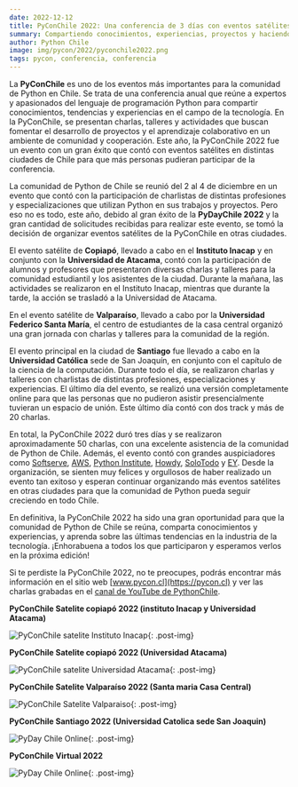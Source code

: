 ```yaml
---
date: 2022-12-12
title: PyConChile 2022: Una conferencia de 3 días con eventos satélites en el país
summary: Compartiendo conocimientos, experiencias, proyectos y haciendo networking en un evento excepcional
author: Python Chile
image: img/pycon/2022/pyconchile2022.png
tags: pycon, conferencia, conferencia
---
```



La **PyConChile** es uno de los eventos más importantes para la comunidad de Python en Chile. Se trata de una conferencia anual que reúne a expertos y apasionados del lenguaje de programación Python para compartir conocimientos, tendencias y experiencias en el campo de la tecnología. En la PyConChile, se presentan charlas, talleres y actividades que buscan fomentar el desarrollo de proyectos y el aprendizaje colaborativo en un ambiente de comunidad y cooperación. Este año, la PyConChile 2022 fue un evento con un gran éxito que contó con eventos satélites en distintas ciudades de Chile para que más personas pudieran participar de la conferencia.

La comunidad de Python de Chile se reunió del 2 al 4 de diciembre en un evento que contó con la participación de charlistas de distintas profesiones y especializaciones que utilizan Python en sus trabajos y proyectos. Pero eso no es todo, este año, debido al gran éxito de la **PyDayChile 2022** y la gran cantidad de solicitudes recibidas para realizar este evento, se tomó la decisión de organizar eventos satélites de la PyConChile en otras ciudades.

El evento satélite de **Copiapó**, llevado a cabo en el **Instituto Inacap** y en conjunto con la **Universidad de Atacama**, contó con la participación de alumnos y profesores que presentaron diversas charlas y talleres para la comunidad estudiantil y los asistentes de la ciudad. Durante la mañana, las actividades se realizaron en el Instituto Inacap, mientras que durante la tarde, la acción se trasladó a la Universidad de Atacama.

En el evento satélite de **Valparaíso**, llevado a cabo por la **Universidad Federico Santa María**, el centro de estudiantes de la casa central organizó una gran jornada con charlas y talleres para la comunidad de la región.

El evento principal en la ciudad de **Santiago** fue llevado a cabo en la **Universidad Católica** sede de San Joaquín, en conjunto con el capítulo de la ciencia de la computación. Durante todo el día, se realizaron charlas y talleres con charlistas de distintas profesiones, especializaciones y experiencias. El último día del evento, se realizó una versión completamente online para que las personas que no pudieron asistir presencialmente tuvieran un espacio de unión. Este último día contó con dos track y más de 20 charlas.

En total, la PyConChile 2022 duró tres días y se realizaron aproximadamente 50 charlas, con una excelente asistencia de la comunidad de Python de Chile. Además, el evento contó con grandes auspiciadores como [Softserve](https://career.softserveinc.com/en-us/chile), [AWS](https://aws.amazon.com/), [Python Institute](https://pythoninstitute.org/), [Howdy](https://pycon.cl/assets/images/partner/logo_howdy.png), [SoloTodo](https://solotodo.cl/) y [EY](https://www.ey.com/es_cl). Desde la organización, se sienten muy felices y orgullosos de haber realizado un evento tan exitoso y esperan continuar organizando más eventos satélites en otras ciudades para que la comunidad de Python pueda seguir creciendo en todo Chile.

En definitiva, la PyConChile 2022 ha sido una gran oportunidad para que la comunidad de Python de Chile se reúna, comparta conocimientos y experiencias, y aprenda sobre las últimas tendencias en la industria de la tecnología. ¡Enhorabuena a todos los que participaron y esperamos verlos en la próxima edición!

Si te perdiste la PyConChile 2022, no te preocupes, podrás encontrar más información en el sitio web [www.pycon.cl](https://pycon.cl) y ver las charlas grabadas en el [canal de YouTube de PythonChile](https://www.youtube.com/@PythonChile).



**PyConChile Satelite copiapó 2022 (instituto Inacap y Universidad Atacama)**

![PyConChile satelite Instituto  Inacap]({static}/img/pycon/2022/pycon2022-copiapo-inacap.webp){: .post-img}

**PyConChile Satelite copiapó 2022 (Universidad Atacama)**

![PyConChile satelite Universidad Atacama]({static}/img/pycon/2022/pycon2022-copiapo-uni-atacama.webp){: .post-img}


**PyConChile Satelite Valparaíso 2022 (Santa maria Casa Central)**

![PyConChile Satelite Valparaiso]({static}/img/pycon/2022/pycon2022-valparaiso-usm.webp){: .post-img}


**PyConChile Santiago 2022 (Universidad Catolica sede San Joaquin)**

![PyDay Chile Online]({static}/img/pycon/2022/pycon2022-santiago-uni-catolica.webp){: .post-img}

**PyConChile Virtual 2022**

![PyDay Chile Online]({static}/img/pycon/2022/pycon2022-virtual.webp){: .post-img}
